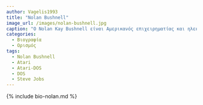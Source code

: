```yaml
---
author: Vagelis1993
title: "Nolan Bushnell"
image_url: /images/nolan-bushnell.jpg
caption: "Ο Nolan Kay Bushnell είναι Αμερικανός επιχειρηματίας και ηλεκτρολόγος μηχανικός που  Ίδρυσε την Atari, Inc. "
categories:
  - Βιογραφία 
  - Ορισμός 
tags:
  - Nolan Bushnell
  - Atari
  - Atari-DOS
  - DOS
  - Steve Jobs
---
```


{% include bio-nolan.md %}
